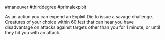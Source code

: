 #maneuver #thirddegree #primalexploit 

As an action you can expend an Exploit Die to issue a savage challenge. Creatures of your choice within 60 feet that can hear you have disadvantage on attacks against targets other than you for 1 minute, or until they hit you with an attack.